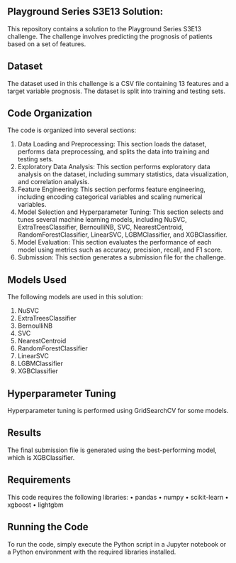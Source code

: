 ## Playground Series S3E13 Solution:
This repository contains a solution to the Playground Series S3E13 challenge. The challenge involves predicting the prognosis of patients based on a set of features.
## Dataset
The dataset used in this challenge is a CSV file containing 13 features and a target variable prognosis. The dataset is split into training and testing sets.
## Code Organization
The code is organized into several sections:
1.	Data Loading and Preprocessing: This section loads the dataset, performs data preprocessing, and splits the data into training and testing sets.
2.	Exploratory Data Analysis: This section performs exploratory data analysis on the dataset, including summary statistics, data visualization, and correlation analysis.
3.	Feature Engineering: This section performs feature engineering, including encoding categorical variables and scaling numerical variables.
4.	Model Selection and Hyperparameter Tuning: This section selects and tunes several machine learning models, including NuSVC, ExtraTreesClassifier, BernoulliNB, SVC, NearestCentroid, RandomForestClassifier, LinearSVC, LGBMClassifier, and XGBClassifier.
5.	Model Evaluation: This section evaluates the performance of each model using metrics such as accuracy, precision, recall, and F1 score.
6.	Submission: This section generates a submission file for the challenge.
## Models Used
The following models are used in this solution:
1.	NuSVC
2.	ExtraTreesClassifier
3.  BernoulliNB
4.  SVC
5.  NearestCentroid
6.  RandomForestClassifier
7.	LinearSVC
8.	LGBMClassifier
9.	XGBClassifier
## Hyperparameter Tuning
Hyperparameter tuning is performed using GridSearchCV for some models.
## Results
The final submission file is generated using the best-performing model, which is XGBClassifier.
## Requirements
This code requires the following libraries:
•	pandas
•	numpy
•	scikit-learn
•	xgboost
•	lightgbm
## Running the Code
To run the code, simply execute the Python script in a Jupyter notebook or a Python environment with the required libraries installed.
